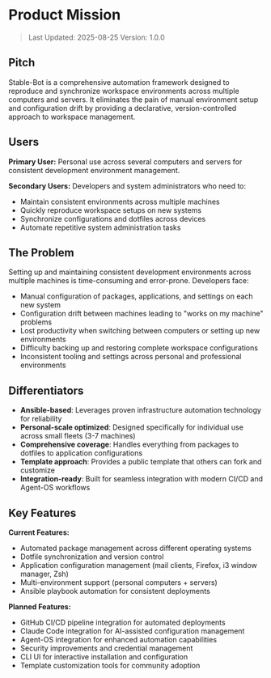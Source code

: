 # Product Mission

> Last Updated: 2025-08-25
> Version: 1.0.0

## Pitch

Stable-Bot is a comprehensive automation framework designed to reproduce and synchronize workspace environments across multiple computers and servers. It eliminates the pain of manual environment setup and configuration drift by providing a declarative, version-controlled approach to workspace management.

## Users

**Primary User:** Personal use across several computers and servers for consistent development environment management.

**Secondary Users:** Developers and system administrators who need to:

- Maintain consistent environments across multiple machines
- Quickly reproduce workspace setups on new systems
- Synchronize configurations and dotfiles across devices
- Automate repetitive system administration tasks

## The Problem

Setting up and maintaining consistent development environments across multiple machines is time-consuming and error-prone. Developers face:

- Manual configuration of packages, applications, and settings on each new system
- Configuration drift between machines leading to "works on my machine" problems  
- Lost productivity when switching between computers or setting up new environments
- Difficulty backing up and restoring complete workspace configurations
- Inconsistent tooling and settings across personal and professional environments

## Differentiators

- **Ansible-based**: Leverages proven infrastructure automation technology for reliability
- **Personal-scale optimized**: Designed specifically for individual use across small fleets (3-7 machines)
- **Comprehensive coverage**: Handles everything from packages to dotfiles to application configurations
- **Template approach**: Provides a public template that others can fork and customize
- **Integration-ready**: Built for seamless integration with modern CI/CD and Agent-OS workflows

## Key Features

**Current Features:**

- Automated package management across different operating systems
- Dotfile synchronization and version control
- Application configuration management (mail clients, Firefox, i3 window manager, Zsh)
- Multi-environment support (personal computers + servers)
- Ansible playbook automation for consistent deployments

**Planned Features:**

- GitHub CI/CD pipeline integration for automated deployments
- Claude Code integration for AI-assisted configuration management  
- Agent-OS integration for enhanced automation capabilities
- Security improvements and credential management
- CLI UI for interactive installation and configuration
- Template customization tools for community adoption
